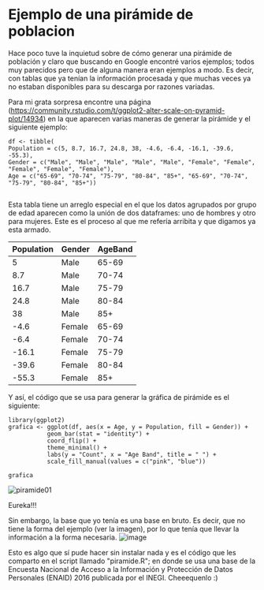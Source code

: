 
# Ejemplo de una pirámide de poblacion
Hace poco tuve la inquietud sobre de cómo generar una pirámide de población y claro que buscando en Google encontré varios ejemplos; todos muy parecidos pero que de alguna manera eran ejemplos a modo. Es decir, con tablas que ya tenían la información procesada y que muchas veces ya no estaban disponibles para su descarga por razones variadas.

Para mi grata sorpresa encontre una página (https://community.rstudio.com/t/ggplot2-alter-scale-on-pyramid-plot/14934) en la que aparecen varias maneras de generar la pirámide y el siguiente ejemplo:

 ```{r setup,echo=T}
df <- tibble(
 Population = c(5, 8.7, 16.7, 24.8, 38, -4.6, -6.4, -16.1, -39.6, -55.3),
 Gender = c("Male", "Male", "Male", "Male", "Male", "Female", "Female", "Female", "Female", "Female"),
 Age = c("65-69", "70-74", "75-79", "80-84", "85+", "65-69", "70-74", "75-79", "80-84", "85+"))
  
```

Esta tabla tiene un arreglo especial en el que los datos agrupados por grupo de edad aparecen como la unión de dos dataframes: uno de hombres y otro para mujeres. Este es el proceso al que me refería arribita y que digamos ya esta armado.

**Population** | **Gender** | **AgeBand**|
---------------|------------|------------|
 5    |Male   |65-69  
 8.7  |Male   |70-74  
16.7  |Male   |75-79  
  24.8  |Male   |80-84  
  38   |Male   |85+    
  -4.6  |Female |65-69  
  -6.4  |Female |70-74  
  -16.1 |Female |75-79  
  -39.6 |Female |80-84  
  -55.3 |Female |85+    

Y así, el código que se usa para generar la gráfica de pirámide es el siguiente:  

 ```{r setup,echo=T}
library(ggplot2)  
grafica <- ggplot(df, aes(x = Age, y = Population, fill = Gender)) +
            geom_bar(stat = "identity") +
            coord_flip() +
            theme_minimal() +
            labs(y = "Count", x = "Age Band", title = " ") +
            scale_fill_manual(values = c("pink", "blue"))

grafica
```
 
![piramide01](https://user-images.githubusercontent.com/65984679/114253465-f2459c80-996f-11eb-85b8-abca629029b2.jpeg)

 
Eureka!!! 

Sin embargo, la base que yo tenía es una base en bruto. Es decir, que no tiene la forma del ejemplo (ver la imagen), por lo que tenía que llevar la información a la forma necesaria.
![image](https://user-images.githubusercontent.com/65984679/114256342-4b1c3180-997e-11eb-9d30-b04d0cad9459.png)

Esto es algo que sí pude hacer sin instalar nada y es el código que les comparto en el script llamado "piramide.R"; en donde se usa una base de la Encuesta Nacional de Acceso a la Información y Protección de Datos Personales (ENAID) 2016 publicada por el INEGI. Cheeequenlo :)



